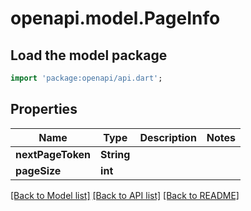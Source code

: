 # openapi.model.PageInfo

## Load the model package
```dart
import 'package:openapi/api.dart';
```

## Properties
Name | Type | Description | Notes
------------ | ------------- | ------------- | -------------
**nextPageToken** | **String** |  | 
**pageSize** | **int** |  | 

[[Back to Model list]](../README.md#documentation-for-models) [[Back to API list]](../README.md#documentation-for-api-endpoints) [[Back to README]](../README.md)


